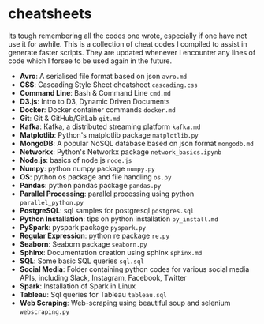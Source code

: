 # cheatsheets
Its tough remembering all the codes one wrote, especially if one have not use it for awhile. This is a collection of cheat codes I compiled to assist in generate faster scripts. They are updated whenever I encounter any lines of code which I forsee to be used again in the future.

  * __Avro__: A serialised file format based on json `avro.md`
  * __CSS__: Cascading Style Sheet cheatsheet `cascading.css`
  * __Command Line__: Bash & Command Line `cmd.md`
  * __D3.js__: Intro to D3, Dynamic Driven Documents
  * __Docker__: Docker container commands `docker.md`
  * __Git__: Git & GitHub/GitLab `git.md`
  * __Kafka__: Kafka, a distributed streaming platform `kafka.md`
  * __Matplotlib__: Python's matplotlib package `matplotlib.py`
  * __MongoDB__: A popular NoSQL database based on json format `mongodb.md`
  * __Networkx__: Python's Networkx package `network_basics.ipynb`
  * __Node.js__: basics of node.js `node.js`
  * __Numpy__: python numpy package `numpy.py`
  * __OS__: python os package and file handling `os.py`
  * __Pandas__: python pandas package `pandas.py`
  * __Parallel Processing__: parallel processing using python `parallel_python.py`
  * __PostgreSQL__: sql samples for postgresql `postgres.sql`
  * __Python Installation__: tips on python installation `py_install.md`
  * __PySpark__: pyspark package `pyspark.py`
  * __Regular Expression__: python re package `re.py`
  * __Seaborn__: Seaborn package `seaborn.py`
  * __Sphinx__: Documentation creation using sphinx `sphinx.md`
  * __SQL__: Some basic SQL queries `sql.sql`
  * __Social Media__: Folder containing python codes for various social media APIs, including Slack, Instagram, Facebook, Twitter
  * __Spark__: Installation of Spark in Linux
  * __Tableau__: Sql queries for Tableau `tableau.sql`
  * __Web Scraping__: Web-scraping using beautiful soup and selenium `webscraping.py`

